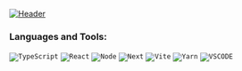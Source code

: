 [![Header](https://github.com/xyo-dev/xyo-dev/blob/main/header.png)]()

### Languages and Tools:

<code>![TypeScript](https://img.shields.io/badge/-TypeScript-20232A?style=for-the-badge&logo=TypeScript&logoColor)</code>
<code>![React](https://img.shields.io/badge/-REACT-20232A?style=for-the-badge&logo=React&logoColor=blue)</code>
<code>![Node](https://img.shields.io/badge/-Node.js-20232A?style=for-the-badge&logo=Node.js&logoColor)</code>
<code>![Next](https://img.shields.io/badge/-Next.js-20232A?style=for-the-badge&logo=Next.js&logoColor)</code>
<code>![Vite](https://img.shields.io/badge/-Vite-20232A?style=for-the-badge&logo=Vite&logoColor)</code>
<code>![Yarn](https://img.shields.io/badge/-Yarn-20232A?style=for-the-badge&logo=Yarn&logoColor)</code>
<code>![VSCODE](https://img.shields.io/badge/-VSCODE-20232A?style=for-the-badge&logo=VisualStudio&logoColor)</code>
